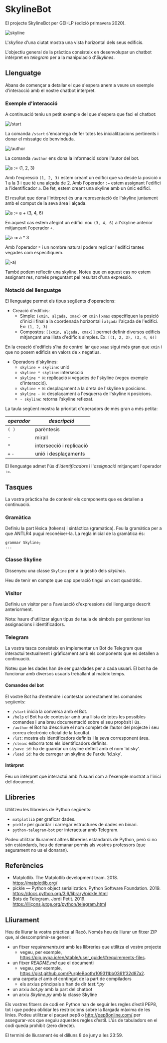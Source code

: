 # SkylineBot

El projecte SkylineBot per GEI-LP (edició primavera 2020).

![skyline]('img/skyline.png')

L'_skyline_ d'una ciutat mostra una vista horizontal dels seus edificis.

L'objectiu general de la pràctica consisteix en desenvolupar un chatbot intèrpret en 
_telegram_ per a la manipulació d'_Skylines_.

## Llenguatge

Abans de començar a detallar el que s'espera anem a veure un exemple 
d'interacció amb el nostre chatbot intèrpret.

### Exemple d'interacció

A continuació teniu un petit exemple del que s'espera que faci el chatbot:

![/start](img/exemple-0.png)

La comanda `/start` s'encarrega de fer totes les inicialitzacions pertinents i
donar el missatge de benvinduda.

![/author](img/exemple-1.png)

La comanda `/author` ens dona la informació sobre l'autor del bot.

![a := (1, 2, 3)](img/exemple-2.png)

Amb l'expressió `(1, 2, 3)` estem creant un edifici que va desde la posició x 
1 a la 3 i que té una alçada de 2. Amb l'operador `:=` estem assignant l'edifici
a l'identificador `a`. De fet, estem creant una skyline amb un únic edifici.

El resultat que dona l'intèrpret és una representació de l'skyline juntament amb
el comput de la seva àrea i alçada.

![a := a + (3, 4, 6)](img/exemple-3.png)

En aquest cas estem afegint un edifici nou `(3, 4, 6)` a l'skyline anterior 
mitjançant l'operador `+`.

![a := a * 3](img/exemple-4.png)

Amb l'operador `*` i un nombre natural podem replicar l'edifici tantes vegades
com especifiquem.

![-a)](img/exemple-5.png)

També podem reflectir una skyline. Noteu que en aquest cas no estem assignant 
res, només preguntant pel resultat d'una expressió.

### Notació del llenguatge

El llenguatge permet els tipus següents d'operacions:

- Creació d'edificis:
  - Simple: `(xmin, alçada, xmax)` on `xmin` i `xmax` especifiquen la posició
d'inici i final a la coordenada horizontal i `alçada` l'alçada de l'edifici. 
Ex: `(1, 2, 3)`
  - Compostos: `[(xmin, alçada, xmax)]` permet definir diversos edificis 
mitjançant una llista d'edificis simples. Ex: `[(1, 2, 3), (3, 4, 6)]`

En la creació d'edificis s'ha de control·lar que `xmax` sigui més gran que 
`xmin` i que no posem edificis en valors de `x` negatius.

- Operadors d'skylines:
  - `skyline + skyline`: unió
  - `skyline * skyline`: intersecció
  - `skyline * N`: replicació `N` vegades de l'skyline (vegeu exemple 
d'interacció).
  - `skyline + N`: desplaçament a la dreta de l'skyline `N` posicions.
  - `skyline - N`: desplaçament a l'esquerra de l'skyline `N` posicions. 
  - `- skyline`: retorna l'skyline reflexat.

La taula següent mostra la prioritat d'operadors de més gran a més petita:

*operador* | *descripció*
--- | ---
`( )` | parèntesis
`-` | mirall
`*` | intersecció i replicació
`+` `-` | unió i desplaçaments

El llenguatge admet l'ús d'*identificadors* i l'*assignació* mitjançant l'operador
`:=`.

## Tasques

La vostra pràctica ha de contenir els components que es detallen a continuació.

### Gramàtica

Definiu la part lèxica (tokens) i sintàctica (gramàtica). Feu la gramàtica 
per a que ANTLR4 pugui reconèixer-la. La regla inicial de la gramàtica és:

```
grammar Skyline;
...
```

### Classe Skyline

Dissenyeu una classe `Skyline` per a la gestió dels _skylines_. 

Heu de tenir en compte que cap operació tingui un cost quadràtic.

### Visitor

Definiu un visitor per a l'avaluació d'expressions del llenguatge descrit 
anteriorment.

Nota: haure d'utilitzar algun tipus de taula de símbols per gestionar les 
assignacions i identificadors.

### Telegram

La vostra tasca consisteix en implementar un Bot de Telegram que interactui
textualment i gràficament amb els components que es detallen a continuació.

Noteu que les dades han de ser guardades per a cada usuari. El bot ha de
funcionar amb diversos usuaris treballant al mateix temps.

#### Comandes del bot

El vostre Bot ha d’entendre i contestar correctament les comandes següents:

- `/start` inicia la conversa amb el Bot.
- `/help` el Bot ha de contestar amb una llista de totes les possibles comandes i
una breu documentació sobre el seu propòsit i ús.
- `/author` el Bot ha d’escriure el nom complet de l’autor del projecte i seu correu
electrònic oficial de la facultat.
- `/lst`: mostra els identificadors definits i la seva corresponent àrea.
- `/clean`: esborra tots els identificadors definits.
- `/save id`: ha de guardar un skyline definit amb el nom 'id.sky'.
- `/load id`: ha de carregar un skyline de l'arxiu 'id.sky'.

#### Intèrpret 

Feu un intèrpret que interactui amb l'usuari com a l'exemple mostrat a l'inici 
del document.


## Llibreries

Utilitzeu les llibreries de Python següents:

- `matplotlib` per graficar dades.
- `pickle` per guardar i carregar estructures de dades en binari.
- `python-telegram-bot` per interactuar amb Telegram.

Podeu utilitzar lliurament altres llibreries estàndards de Python, però si no 
són estàndards, heu de demanar permís als vostres professors (que segurament no
us el donaran).

## Referències

- Matplotlib. The Matplotlib development team. 2018.
https://matplotlib.org/
- pickle — Python object serialization. Python Software Foundation. 2019.
https://docs.python.org/3.6/library/pickle.html
- Bots de Telegram. Jordi Petit. 2019.
https://lliçons.jutge.org/python/telegram.html

## Lliurament

Heu de lliurar la vostra pràctica al Racó. Només heu de lliurar un fitxer ZIP
que, al descomprimir-se generi:
- un fitxer _requirements.txt_ amb les llibreries que utilitza el vostre projecte
  - vegeu, per exemple, https://pip.pypa.io/en/stable/user_guide/#requirements-files.
- un fitxer _README.md_ que el documenti
  - vegeu, per exemple, https://gist.github.com/PurpleBooth/109311bb0361f32d87a2.
- una carpeta _cl_ amb el contingut de la part de compiladors
  - els arxius principals s'han de dir _test.*.py_
- un arxiu _bot.py_ amb la part del chatbot
- un arxiu _Skyline.py_ amb la classe Skyline

Els vostres fitxers de codi en Python han de seguir les regles d’estı́l PEP8,
tot i que podeu oblidar les restriccions sobre la llargada màxima de les lı́nies.
Podeu utilitzar el paquet pep8 o http://pep8online.com/ per assegurar-vos
que seguiu aquestes regles d’estı́l. L’ús de tabuladors en el codi queda prohibit
(zero directe).

El termini de lliurament és el dilluns 8 de juny a les 23:59.
